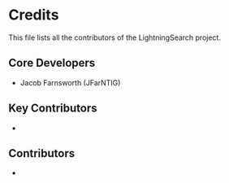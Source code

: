 # Credits

This file lists all the contributors of the LightningSearch project.

## Core Developers

* Jacob Farnsworth (JFarNTIG)

## Key Contributors

* 

## Contributors

* 